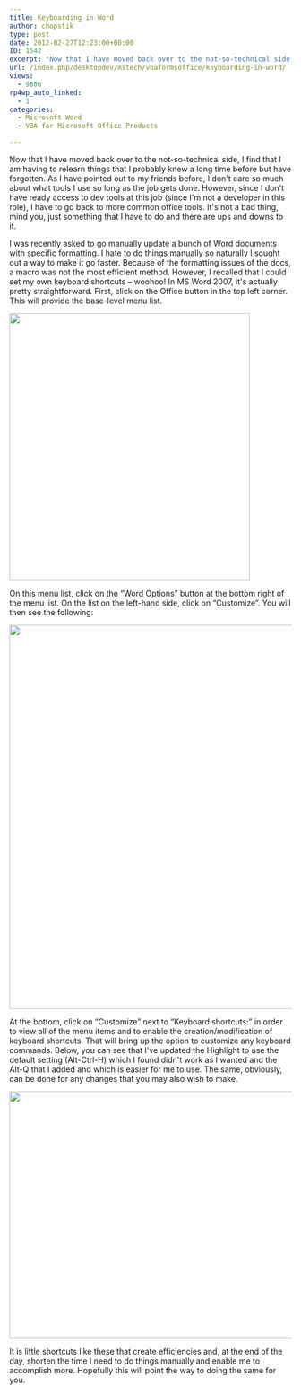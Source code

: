 ```yaml
---
title: Keyboarding in Word
author: chopstik
type: post
date: 2012-02-27T12:23:00+00:00
ID: 1542
excerpt: "Now that I have moved back over to the not-so-technical side, I find that I am having to relearn things that I probably knew a long time before but have forgotten. As I have pointed out to my friends before, I don't care so much about what tools I use s&hellip;"
url: /index.php/desktopdev/mstech/vbaformsoffice/keyboarding-in-word/
views:
  - 9806
rp4wp_auto_linked:
  - 1
categories:
  - Microsoft Word
  - VBA for Microsoft Office Products

---
```

Now that I have moved back over to the not-so-technical side, I find that I am having to relearn things that I probably knew a long time before but have forgotten. As I have pointed out to my friends before, I don't care so much about what tools I use so long as the job gets done. However, since I don't have ready access to dev tools at this job (since I'm not a developer in this role), I have to go back to more common office tools. It's not a bad thing, mind you, just something that I have to do and there are ups and downs to it.

I was recently asked to go manually update a bunch of Word documents with specific formatting. I hate to do things manually so naturally I sought out a way to make it go faster. Because of the formatting issues of the docs, a macro was not the most efficient method. However, I recalled that I could set my own keyboard shortcuts &#8211; woohoo! In MS Word 2007, it's actually pretty straightforward. First, click on the Office button in the top left corner. This will provide the base-level menu list. 

<div class="image_block">
  <a href="/wp-content/uploads/blogs/DesktopDev/WordKeyboard1.JPG?mtime=1330380437"><img alt="" src="/wp-content/uploads/blogs/DesktopDev/WordKeyboard1.JPG?mtime=1330380437" width="429" height="477" /></a>
</div>

On this menu list, click on the “Word Options” button at the bottom right of the menu list. On the list on the left-hand side, click on “Customize”. You will then see the following:

<div class="image_block">
  <a href="/wp-content/uploads/blogs/DesktopDev/WordKeyboard2.JPG?mtime=1330351484"><img alt="" src="/wp-content/uploads/blogs/DesktopDev/WordKeyboard2.JPG?mtime=1330351484" width="840" height="685" /></a>
</div>

At the bottom, click on “Customize” next to “Keyboard shortcuts:” in order to view all of the menu items and to enable the creation/modification of keyboard shortcuts. That will bring up the option to customize any keyboard commands. Below, you can see that I've updated the Highlight to use the default setting (Alt-Ctrl-H) which I found didn't work as I wanted and the Alt-Q that I added and which is easier for me to use. The same, obviously, can be done for any changes that you may also wish to make.

<div class="image_block">
  <a href="/wp-content/uploads/blogs/DesktopDev/WordKeyboard3.JPG?mtime=1330351825"><img alt="" src="/wp-content/uploads/blogs/DesktopDev/WordKeyboard3.JPG?mtime=1330351825" width="574" height="441" /></a>
</div>

It is little shortcuts like these that create efficiencies and, at the end of the day, shorten the time I need to do things manually and enable me to accomplish more. Hopefully this will point the way to doing the same for you.